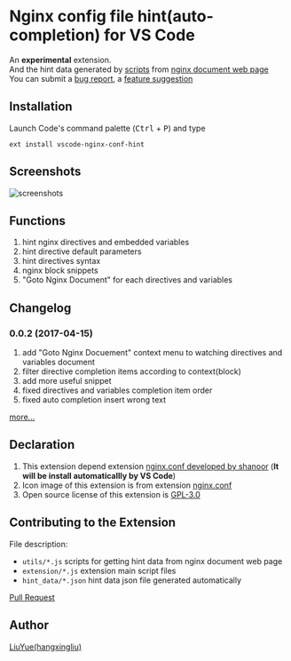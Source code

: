 # Nginx config file hint(auto-completion) for VS Code

An **experimental** extension.   
And the hint data generated by [scripts][doc-script] from [nginx document web page][nginx-doc]   
You can submit a [bug report][issues], a [feature suggestion][issues]

## Installation

Launch Code's command palette (<kbd>Ctrl</kbd> + <kbd>P</kbd>) and type

    ext install vscode-nginx-conf-hint

## Screenshots

![screenshots](https://raw.githubusercontent.com/hangxingliu/vscode-nginx-conf-hint/master/images/screenshots.gif)

## Functions

1. hint nginx directives and embedded variables
2. hint directive default parameters
3. hint directives syntax 
4. nginx block snippets
5. "Goto Nginx Document" for each directives and variables

## Changelog

### 0.0.2 (2017-04-15)

1. add "Goto Nginx Docuement" context menu to watching directives and variables document
2. filter directive completion items according to context(block)
3. add more useful snippet
4. fixed directives and variables completion item order 
5. fixed auto completion insert wrong text

[more...][changelog]

## Declaration

1. This extension depend extension [nginx.conf developed by shanoor][ext-nginx-conf] (**It will be install automaticallly by VS Code**)
2. Icon image of this extension is from extension [nginx.conf][icon-nginx] 
3. Open source license of this extension is [GPL-3.0](LICENSE)

## Contributing to the Extension

File description:

- `utils/*.js` scripts for getting hint data from nginx document web page
- `extension/*.js` extension main script files
- `hint_data/*.json` hint data json file generated automatically

[Pull Request](pr)

## Author

[LiuYue(hangxingliu)](https://github.com/hangxingliu)

[nginx-doc]: https://nginx.org/en/docs/
[doc-script]: https://github.com/hangxingliu/vscode-nginx-conf-hint/blob/master/utils/hint_data_getter.js
[ext-nginx-conf]: https://marketplace.visualstudio.com/items?itemName=shanoor.vscode-nginx
[icon-nginx]: https://github.com/shanoor/vscode-nginx/blob/master/nginx_logo.png
[issues]: https://github.com/hangxingliu/vscode-nginx-conf-hint/issues
[pr]: https://github.com/hangxingliu/vscode-nginx-conf-hint/pulls
[changelog]: https://github.com/hangxingliu/vscode-nginx-conf-hint/blob/master/CHANGELOG.md